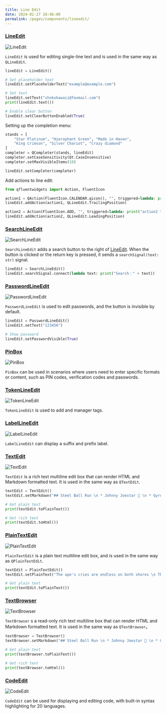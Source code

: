```yaml
---
title: Line Edit
date: 2024-02-27 16:46:00
permalink: /pages/components/lineedit/
---
```


### [LineEdit](https://pyqt-fluent-widgets.readthedocs.io/en/latest/autoapi/qfluentwidgets/components/widgets/line_edit/index.html#qfluentwidgets.components.widgets.line_edit.LineEdit)

![LineEdit](/img/components/lineedit/LineEdit.png)

`LineEdit` is used for editing single-line text and is used in the same way as `QLineEdit`.

```python
lineEdit = LineEdit()

# Set placeholder text
lineEdit.setPlaceholderText("example@example.com")

# Set text
lineEdit.setText("shokokawaii@foxmail.com")
print(lineEdit.text())

# Enable clear button
lineEdit.setClearButtonEnabled(True)
```

Setting up the completion menu:
```python
stands = [
    "Star Platinum", "Hierophant Green", "Made in Haven",
    "King Crimson", "Silver Chariot", "Crazy diamond"
]
completer = QCompleter(stands, lineEdit)
completer.setCaseSensitivity(Qt.CaseInsensitive)
completer.setMaxVisibleItems(10)

lineEdit.setCompleter(completer)
```

Add actions to line edit:
```python
from qfluentwidgets import Action, FluentIcon

action1 = QAction(FluentIcon.CALENDAR.qicon(), "", triggered=lambda: print("action1 triggered"))
lineEdit.addAction(action1, QLineEdit.TrailingPosition)

action2 = Action(FluentIcon.ADD, "", triggered=lambda: print("action2 triggered"))
lineEdit.addAction(action2, QLineEdit.LeadingPosition)
```

### [SearchLineEdit](https://pyqt-fluent-widgets.readthedocs.io/en/latest/autoapi/qfluentwidgets/components/widgets/line_edit/index.html#qfluentwidgets.components.widgets.line_edit.SearchLineEdit)

![SearchLineEdit](/img/components/lineedit/SearchLineEdit.png)

`SearchLineEdit` adds a search button to the right of [LineEdit](#lineedit). When the button is clicked or the return key is pressed, it sends a `searchSignal(text: str)` signal.

```python
lineEdit = SearchLineEdit()
lineEdit.searchSignal.connect(lambda text: print("Search：" + text))
```

### [PasswordLineEdit](https://pyqt-fluent-widgets.readthedocs.io/en/latest/autoapi/qfluentwidgets/components/widgets/line_edit/index.html#qfluentwidgets.components.widgets.line_edit.PasswordLineEdit)

![PasswordLineEdit](/img/components/lineedit/PasswordLineEdit.png)

`PasswordLineEdit` is used to edit passwords, and the button is invisible by default.
```python
lineEdit = PasswordLineEdit()
lineEdit.setText("123456")

# Show password
lineEdit.setPasswordVisible(True)
```


### [PinBox](https://qfluentwidgets.com/price)

![PinBox](/img/components/lineedit/PinBox.png)

`PinBox` can be used in scenarios where users need to enter specific formats or content, such as PIN codes, verification codes and passwords.



### [TokenLineEdit](https://qfluentwidgets.com/price)

![TokenLineEdit](/img/components/lineedit/TokenLineEdit.png)

`TokenLineEdit` is used to add and manager tags.

### [LabelLineEdit](https://qfluentwidgets.com/price)

![LabelLineEdit](/img/components/lineedit/LabelLineEdit.png)

`LabelLineEdit` can display a suffix and prefix label.


### [TextEdit](https://pyqt-fluent-widgets.readthedocs.io/en/latest/autoapi/qfluentwidgets/components/widgets/line_edit/index.html#qfluentwidgets.components.widgets.line_edit.TextEdit)

![TextEdit](/img/components/lineedit/TextEdit.png)

`TextEdit` is a rich text multiline edit box that can render HTML and Markdown formatted text. It is used in the same way as `QTextEdit`.

```python
textEdit = TextEdit()
textEdit.setMarkdown("## Steel Ball Run \n * Johnny Joestar 🦄 \n * Gyro Zeppeli 🐴 ")

# Get plain text
print(textEdit.toPlainText())

# Get rich text
print(textEdit.toHtml())
```


### [PlainTextEdit](https://pyqt-fluent-widgets.readthedocs.io/en/latest/autoapi/qfluentwidgets/components/widgets/line_edit/index.html#qfluentwidgets.components.widgets.line_edit.PlainTextEdit)

![PlainTextEdit](/img/components/lineedit/PlainTextEdit.png)

`PlainTextEdit` is a plain text multiline edit box, and is used in the same way as `QPlainTextEdit`.

```python
textEdit = PlainTextEdit()
textEdit.setPlainText("The ape's cries are endless on both shores \n The light boat has crossed ten thousand mountains ")

# Get plain text
print(textEdit.toPlainText())
```

### [TextBrowser](https://pyqt-fluent-widgets.readthedocs.io/zh-cn/latest/autoapi/qfluentwidgets/components/widgets/line_edit/index.html#qfluentwidgets.components.widgets.line_edit.TextBrowser)

![TextBrowser](/img/components/lineedit/TextEdit.png)

`TextBrowser` s a read-only rich text multiline box that can render HTML and Markdown formatted text. It is used in the same way as `QTextBrowser`。

```python
textBrowser = TextBrowser()
textBrowser.setMarkdown("## Steel Ball Run \n * Johnny Joestar 🦄 \n * Gyro Zeppeli 🐴 ")

# Get plain text
print(textBrowser.toPlainText())

# Get rich text
print(textBrowser.toHtml())
```


### [CodeEdit](https://qfluentwidgets.com/price)

![CodeEdit](/img/components/lineedit/CodeEdit.png)

`CodeEdit` can be used for displaying and editing code, with built-in syntax highlighting for 20 languages.